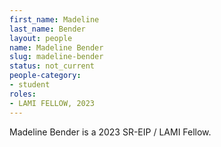 ```yaml
---
first_name: Madeline
last_name: Bender
layout: people
name: Madeline Bender
slug: madeline-bender
status: not_current
people-category:
- student
roles:
- LAMI FELLOW, 2023
---
```

Madeline Bender is a 2023 SR-EIP / LAMI Fellow.
